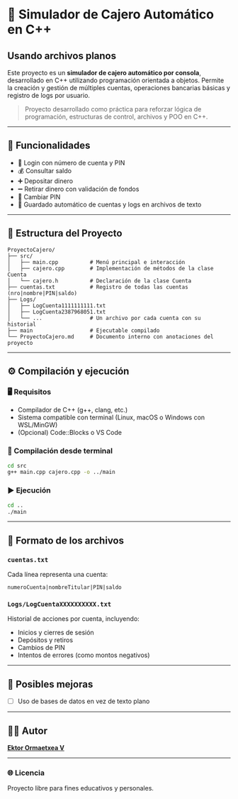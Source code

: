 # 🏧 Simulador de Cajero Automático en C++
## Usando archivos planos

Este proyecto es un **simulador de cajero automático por consola**, desarrollado en C++ utilizando programación orientada a objetos. Permite la creación y gestión de múltiples cuentas, operaciones bancarias básicas y registro de logs por usuario.

> Proyecto desarrollado como práctica para reforzar lógica de programación, estructuras de control, archivos y POO en C++.

---

## 🎯 Funcionalidades

- 🔐 Login con número de cuenta y PIN
- 💰 Consultar saldo
- ➕ Depositar dinero
- ➖ Retirar dinero con validación de fondos
- 🔄 Cambiar PIN
- 📄 Guardado automático de cuentas y logs en archivos de texto

---

## 🧱 Estructura del Proyecto

```
ProyectoCajero/
├── src/
│   ├── main.cpp          # Menú principal e interacción
│   ├── cajero.cpp        # Implementación de métodos de la clase Cuenta
│   └── cajero.h          # Declaración de la clase Cuenta
├── cuentas.txt           # Registro de todas las cuentas (nro|nombre|PIN|saldo)
├── Logs/
│   ├── LogCuenta1111111111.txt
│   ├── LogCuenta2387968051.txt
│   └── ...               # Un archivo por cada cuenta con su historial
├── main                  # Ejecutable compilado
└── ProyectoCajero.md     # Documento interno con anotaciones del proyecto
```

---

## ⚙️ Compilación y ejecución

### 🖥️ Requisitos

- Compilador de C++ (g++, clang, etc.)
- Sistema compatible con terminal (Linux, macOS o Windows con WSL/MinGW)
- (Opcional) Code::Blocks o VS Code

### 🔧 Compilación desde terminal

```bash
cd src
g++ main.cpp cajero.cpp -o ../main
```

### ▶️ Ejecución

```bash
cd ..
./main
```

---

## 💾 Formato de los archivos

### `cuentas.txt`
Cada línea representa una cuenta:
```
numeroCuenta|nombreTitular|PIN|saldo
```

### `Logs/LogCuentaXXXXXXXXXX.txt`
Historial de acciones por cuenta, incluyendo:
- Inicios y cierres de sesión
- Depósitos y retiros
- Cambios de PIN
- Intentos de errores (como montos negativos)

---

## 📌 Posibles mejoras
- [ ] Uso de bases de datos en vez de texto plano

---

## 👨‍💻 Autor
**[Ektor Ormaetxea V](https://github.com/EktorOrmaexteaV)**

---

### 🌐 Licencia
Proyecto libre para fines educativos y personales.
